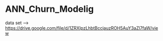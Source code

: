 # ANN_Churn_Modelig
data set --> https://drive.google.com/file/d/1ZRXIpzLhbtBccjauzROH5AuY3aZl7faW/view
